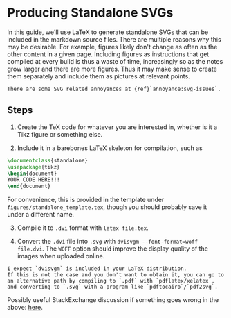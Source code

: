 # Producing Standalone SVGs

In this guide, we'll use LaTeX to generate standalone SVGs that can be included in the markdown source files.
There are multiple reasons why this may be desirable.
For example, figures likely don't change as often as the other content in a given page.
Including figures as instructions that get compiled at every build is thus a waste of time, increasingly so as the notes grow larger and there are more figures.
Thus it may make sense to create them separately and include them as pictures at relevant points.

```{note}
There are some SVG related annoyances at {ref}`annoyance:svg-issues`.
```

## Steps

1. Create the TeX code for whatever you are interested in, whether is it a Tikz figure or something else.

2. Include it in a barebones LaTeX skeleton for compilation, such as
```latex
\documentclass{standalone}
\usepackage{tikz}
\begin{document}
YOUR CODE HERE!!!
\end{document}
```
For convenience, this is provided in the template under `figures/standalone_template.tex`, though you should probably save it under a different name.

3. Compile it to `.dvi` format with `latex file.tex`.

4. Convert the `.dvi` file into `.svg` with `dvisvgm --font-format=woff file.dvi`.
The `WOFF` option should improve the display quality of the images when uploaded online.

```{note}
I expect `dvisvgm` is included in your LaTeX distribution.
If this is not the case and you don't want to obtain it, you can go to an alternative path by compiling to `.pdf` with `pdflatex/xelatex`, and converting to `.svg` with a program like `pdftocairo`/`pdf2svg`.
```

Possibly useful StackExchange discussion if something goes wrong in the above: [here](https://tex.stackexchange.com/questions/51757/how-can-i-use-tikz-to-make-standalone-svg-graphics).